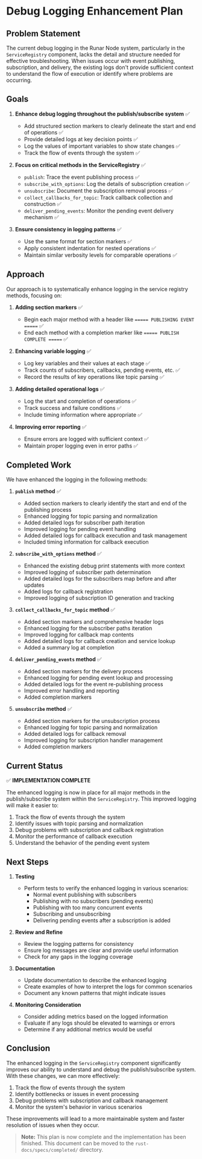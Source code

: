 # Debug Logging Enhancement Plan

## Problem Statement

The current debug logging in the Runar Node system, particularly in the `ServiceRegistry` component, lacks the detail and structure needed for effective troubleshooting. When issues occur with event publishing, subscription, and delivery, the existing logs don't provide sufficient context to understand the flow of execution or identify where problems are occurring.

## Goals

1. **Enhance debug logging throughout the publish/subscribe system** ✅
   - Add structured section markers to clearly delineate the start and end of operations ✅
   - Provide detailed logs at key decision points ✅
   - Log the values of important variables to show state changes ✅
   - Track the flow of events through the system ✅

2. **Focus on critical methods in the ServiceRegistry** ✅
   - `publish`: Trace the event publishing process ✅
   - `subscribe_with_options`: Log the details of subscription creation ✅
   - `unsubscribe`: Document the subscription removal process ✅
   - `collect_callbacks_for_topic`: Track callback collection and construction ✅
   - `deliver_pending_events`: Monitor the pending event delivery mechanism ✅

3. **Ensure consistency in logging patterns** ✅
   - Use the same format for section markers ✅
   - Apply consistent indentation for nested operations ✅
   - Maintain similar verbosity levels for comparable operations ✅

## Approach

Our approach is to systematically enhance logging in the service registry methods, focusing on:

1. **Adding section markers** ✅
   - Begin each major method with a header like `===== PUBLISHING EVENT =====` ✅
   - End each method with a completion marker like `===== PUBLISH COMPLETE =====` ✅

2. **Enhancing variable logging** ✅
   - Log key variables and their values at each stage ✅
   - Track counts of subscribers, callbacks, pending events, etc. ✅
   - Record the results of key operations like topic parsing ✅

3. **Adding detailed operational logs** ✅
   - Log the start and completion of operations ✅
   - Track success and failure conditions ✅
   - Include timing information where appropriate ✅

4. **Improving error reporting** ✅
   - Ensure errors are logged with sufficient context ✅
   - Maintain proper logging even in error paths ✅

## Completed Work

We have enhanced the logging in the following methods:

1. **`publish` method** ✅
   - Added section markers to clearly identify the start and end of the publishing process
   - Enhanced logging for topic parsing and normalization
   - Added detailed logs for subscriber path iteration
   - Improved logging for pending event handling
   - Added detailed logs for callback execution and task management
   - Included timing information for callback execution

2. **`subscribe_with_options` method** ✅
   - Enhanced the existing debug print statements with more context
   - Improved logging of subscriber path determination
   - Added detailed logs for the subscribers map before and after updates
   - Added logs for callback registration
   - Improved logging of subscription ID generation and tracking

3. **`collect_callbacks_for_topic` method** ✅
   - Added section markers and comprehensive header logs
   - Enhanced logging for the subscriber paths iteration
   - Improved logging for callback map contents
   - Added detailed logs for callback creation and service lookup
   - Added a summary log at completion

4. **`deliver_pending_events` method** ✅
   - Added section markers for the delivery process
   - Enhanced logging for pending event lookup and processing
   - Added detailed logs for the event re-publishing process
   - Improved error handling and reporting
   - Added completion markers

5. **`unsubscribe` method** ✅
   - Added section markers for the unsubscription process
   - Enhanced logging for topic parsing and normalization
   - Added detailed logs for callback removal
   - Improved logging for subscription handler management
   - Added completion markers

## Current Status

✅ **IMPLEMENTATION COMPLETE**

The enhanced logging is now in place for all major methods in the publish/subscribe system within the `ServiceRegistry`. This improved logging will make it easier to:

1. Track the flow of events through the system
2. Identify issues with topic parsing and normalization
3. Debug problems with subscription and callback registration
4. Monitor the performance of callback execution
5. Understand the behavior of the pending event system

## Next Steps

1. **Testing**
   - Perform tests to verify the enhanced logging in various scenarios:
     - Normal event publishing with subscribers
     - Publishing with no subscribers (pending events)
     - Publishing with too many concurrent events
     - Subscribing and unsubscribing
     - Delivering pending events after a subscription is added

2. **Review and Refine**
   - Review the logging patterns for consistency
   - Ensure log messages are clear and provide useful information
   - Check for any gaps in the logging coverage

3. **Documentation**
   - Update documentation to describe the enhanced logging
   - Create examples of how to interpret the logs for common scenarios
   - Document any known patterns that might indicate issues

4. **Monitoring Consideration**
   - Consider adding metrics based on the logged information
   - Evaluate if any logs should be elevated to warnings or errors
   - Determine if any additional metrics would be useful

## Conclusion

The enhanced logging in the `ServiceRegistry` component significantly improves our ability to understand and debug the publish/subscribe system. With these changes, we can more effectively:

1. Track the flow of events through the system
2. Identify bottlenecks or issues in event processing
3. Debug problems with subscription and callback management
4. Monitor the system's behavior in various scenarios

These improvements will lead to a more maintainable system and faster resolution of issues when they occur.

> **Note:** This plan is now complete and the implementation has been finished. This document can be moved to the `rust-docs/specs/completed/` directory. 